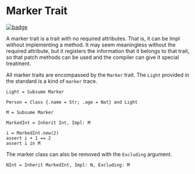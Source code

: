 # Marker Trait

[![badge](https://img.shields.io/endpoint.svg?url=https%3A%2F%2Fgezf7g7pd5.execute-api.ap-northeast-1.amazonaws.com%2Fdefault%2Fsource_up_to_date%3Fowner%3Derg-lang%26repos%3Derg%26ref%3Dmain%26path%3Ddoc/EN/syntax/type/advanced/marker_trait.md%26commit_hash%3D417bfcea08ed0e09f715f5d272842510fca8f6dd)](https://gezf7g7pd5.execute-api.ap-northeast-1.amazonaws.com/default/source_up_to_date?owner=erg-lang&repos=erg&ref=main&path=doc/EN/syntax/type/advanced/marker_trait.md&commit_hash=417bfcea08ed0e09f715f5d272842510fca8f6dd)

A marker trait is a trait with no required attributes. That is, it can be Impl without implementing a method.
It may seem meaningless without the required attribute, but it registers the information that it belongs to that trait, so that patch methods can be used and the compiler can give it special treatment.

All marker traits are encompassed by the `Marker` trait.
The `Light` provided in the standard is a kind of `marker` trace.

```erg
Light = Subsume Marker
```

```erg
Person = Class {.name = Str; .age = Nat} and Light
```

```erg
M = Subsume Marker

MarkedInt = Inherit Int, Impl: M

i = MarkedInt.new(2)
assert i + 1 == 2
assert i in M
```

The marker class can also be removed with the `Excluding` argument.

```erg
NInt = Inherit MarkedInt, Impl: N, Excluding: M
```
